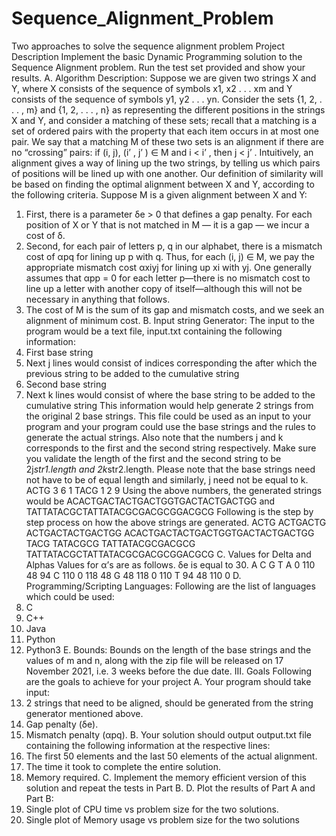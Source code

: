 # Sequence_Alignment_Problem
Two approaches to solve the sequence alignment problem
Project Description
Implement the basic Dynamic Programming solution to the Sequence Alignment problem. Run
the test set provided and show your results.
A. Algorithm Description:
Suppose we are given two strings X and Y, where X consists of the sequence of symbols
x1, x2 . . . xm and Y consists of the sequence of symbols y1, y2 . . . yn. Consider the sets {1,
2, . . . , m} and {1, 2, . . . , n} as representing the different positions in the strings X and Y,
and consider a matching of these sets; recall that a matching is a set of ordered pairs with
the property that each item occurs in at most one pair. We say that a matching M of these
two sets is an alignment if there are no “crossing” pairs: if (i, j), (i’ , j’ ) ∈ M and i < i’ ,
then j < j’ . Intuitively, an alignment gives a way of lining up the two strings, by telling
us which pairs of positions will be lined up with one another.
Our definition of similarity will be based on finding the optimal alignment between X
and Y, according to the following criteria. Suppose M is a given alignment between X
and Y:
1. First, there is a parameter δe > 0 that defines a gap penalty. For each position of X
or Y that is not matched in M — it is a gap — we incur a cost of δ.
2. Second, for each pair of letters p, q in our alphabet, there is a mismatch cost of αpq
for lining up p with q. Thus, for each (i, j) ∈ M, we pay the appropriate mismatch
cost αxiyj for lining up xi with yj. One generally assumes that αpp = 0 for each letter
p—there is no mismatch cost to line up a letter with another copy of
itself—although this will not be necessary in anything that follows.
3. The cost of M is the sum of its gap and mismatch costs, and we seek an alignment
of minimum cost.
B. Input string Generator:
The input to the program would be a text file, input.txt containing the following
information:
1. First base string
2. Next j lines would consist of indices corresponding the after which the
previous string to be added to the cumulative string
3. Second base string
4. Next k lines would consist of where the base string to be added to the
cumulative string
This information would help generate 2 strings from the original 2 base strings.
This file could be used as an input to your program and your program could use
the base strings and the rules to generate the actual strings. Also note that the
numbers j and k corresponds to the first and the second string respectively. Make
sure you validate the length of the first and the second string to be
2j*str1.length and 2k*str2.length. Please note that the base strings need
not have to be of equal length and similarly, j need not be equal to k.
ACTG
3
6
1
TACG
1
2
9
Using the above numbers, the generated strings would be
ACACTGACTACTGACTGGTGACTACTGACTGG and
TATTATACGCTATTATACGCGACGCGGACGCG
Following is the step by step process on how the above strings are generated.
ACTG
ACTGACTG
ACTGACTACTGACTGG
ACACTGACTACTGACTGGTGACTACTGACTGG
TACG
TATACGCG
TATTATACGCGACGCG
TATTATACGCTATTATACGCGACGCGGACGCG
C. Values for Delta and Alphas
Values for α’s are as follows. δe is equal to 30.
A C G T
A 0 110 48 94
C 110 0 118 48
G 48 118 0 110
T 94 48 110 0
D. Programming/Scripting Languages:
Following are the list of languages which could be used:
1. C
2. C++
3. Java
4. Python
5. Python3
E. Bounds:
Bounds on the length of the base strings and the values of m and n, along with the
zip file will be released on 17 November 2021, i.e. 3 weeks before the due date.
III. Goals
Following are the goals to achieve for your project
A. Your program should take input:
1. 2 strings that need to be aligned, should be generated from the string
generator mentioned above.
2. Gap penalty (δe).
3. Mismatch penalty (αpq).
B. Your solution should output output.txt file containing the following information at
the respective lines:
1. The first 50 elements and the last 50 elements of the actual alignment.
2. The time it took to complete the entire solution.
3. Memory required.
C. Implement the memory efficient version of this solution and repeat the tests in
Part B.
D. Plot the results of Part A and Part B:
1. Single plot of CPU time vs problem size for the two solutions.
2. Single plot of Memory usage vs problem size for the two solutions
